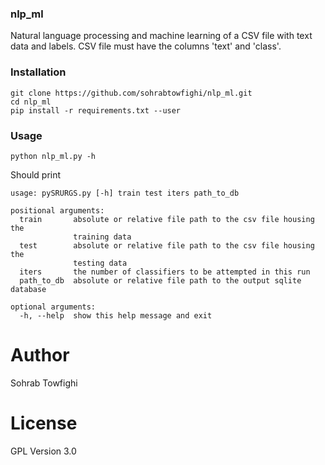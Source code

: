 ### nlp_ml
Natural language processing and machine learning of a CSV file with text data and labels.
CSV file must have the columns 'text' and 'class'.

### Installation

```
git clone https://github.com/sohrabtowfighi/nlp_ml.git
cd nlp_ml
pip install -r requirements.txt --user
```

### Usage

```
python nlp_ml.py -h
```

Should print 

```
usage: pySRURGS.py [-h] train test iters path_to_db

positional arguments:
  train       absolute or relative file path to the csv file housing the
              training data
  test        absolute or relative file path to the csv file housing the
              testing data
  iters       the number of classifiers to be attempted in this run
  path_to_db  absolute or relative file path to the output sqlite database

optional arguments:
  -h, --help  show this help message and exit
```

# Author
Sohrab Towfighi

# License
GPL Version 3.0

